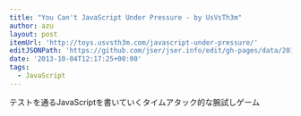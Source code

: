```yaml
---
title: "You Can't JavaScript Under Pressure - by UsVsTh3m"
author: azu
layout: post
itemUrl: 'http://toys.usvsth3m.com/javascript-under-pressure/'
editJSONPath: 'https://github.com/jser/jser.info/edit/gh-pages/data/2013/10/index.json'
date: '2013-10-04T12:17:25+00:00'
tags:
  - JavaScript
---
```

テストを通るJavaScriptを書いていくタイムアタック的な腕試しゲーム
